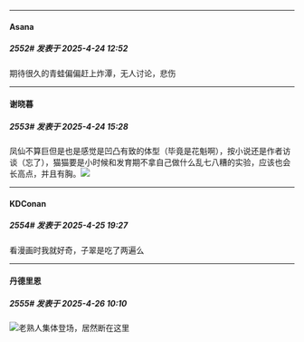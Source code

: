 ﻿
*****

####  Asana  
##### 2552#       发表于 2025-4-24 12:52

期待很久的青蛙偏偏赶上炸潭，无人讨论，悲伤


*****

####  谢晓暮  
##### 2553#       发表于 2025-4-24 15:28

凤仙不算巨但是也是感觉是凹凸有致的体型（毕竟是花魁啊），按小说还是作者访谈（忘了），猫猫要是小时候和发育期不拿自己做什么乱七八糟的实验，应该也会长高点，并且有胸。<img src="https://static.stage1st.com/image/smiley/face2017/001.png" referrerpolicy="no-referrer">


*****

####  KDConan  
##### 2554#       发表于 2025-4-25 19:27

看漫画时我就好奇，子翠是吃了两遍么


*****

####  丹德里恩  
##### 2555#       发表于 2025-4-26 10:10

<img src="https://static.stage1st.com/image/smiley/face2017/022.png" referrerpolicy="no-referrer">老熟人集体登场，居然断在这里

